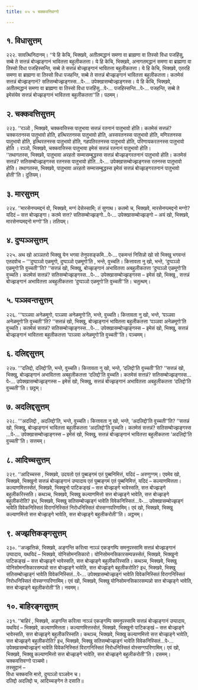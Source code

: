 ```yaml
---
title: ०५ ५ चक्कवत्तिवग्गो

---
```



## १. विधासुत्तम्

२२२. सावत्थिनिदानम्। ‘‘ये हि केचि, भिक्खवे, अतीतमद्धानं समणा वा ब्राह्मणा वा तिस्सो विधा पजहिंसु, सब्बे ते सत्तन्नं बोज्झङ्गानं भावितत्ता बहुलीकतत्ता। ये हि केचि, भिक्खवे, अनागतमद्धानं समणा वा ब्राह्मणा वा तिस्सो विधा पजहिस्सन्ति, सब्बे ते सत्तन्नं बोज्झङ्गानं भावितत्ता बहुलीकतत्ता। ये हि केचि, भिक्खवे, एतरहि समणा वा ब्राह्मणा वा तिस्सो विधा पजहन्ति, सब्बे ते सत्तन्नं बोज्झङ्गानं भावितत्ता बहुलीकतत्ता। कतमेसं सत्तन्नं बोज्झङ्गानं? सतिसम्बोज्झङ्गस्स…पे॰… उपेक्खासम्बोज्झङ्गस्स। ये हि केचि, भिक्खवे, अतीतमद्धानं समणा वा ब्राह्मणा वा तिस्सो विधा पजहिंसु…पे॰… पजहिस्सन्ति…पे॰… पजहन्ति, सब्बे ते इमेसंयेव सत्तन्नं बोज्झङ्गानं भावितत्ता बहुलीकतत्ता’’ति। पठमम्।  


## २. चक्कवत्तिसुत्तम्

२२३. ‘‘रञ्ञो , भिक्खवे, चक्कवत्तिस्स पातुभावा सत्तन्नं रतनानं पातुभावो होति। कतमेसं सत्तन्नं? चक्करतनस्स पातुभावो होति, हत्थिरतनस्स पातुभावो होति, अस्सरतनस्स पातुभावो होति, मणिरतनस्स पातुभावो होति, इत्थिरतनस्स पातुभावो होति, गहपतिरतनस्स पातुभावो होति, परिणायकरतनस्स पातुभावो होति । रञ्ञो, भिक्खवे, चक्कवत्तिस्स पातुभावा इमेसं सत्तन्नं रतनानं पातुभावो होति।  
‘‘तथागतस्स, भिक्खवे, पातुभावा अरहतो सम्मासम्बुद्धस्स सत्तन्नं बोज्झङ्गरतनानं पातुभावो होति। कतमेसं सत्तन्नं? सतिसम्बोज्झङ्गस्स रतनस्स पातुभावो होति…पे॰… उपेक्खासम्बोज्झङ्गस्स रतनस्स पातुभावो होति। तथागतस्स, भिक्खवे, पातुभावा अरहतो सम्मासम्बुद्धस्स इमेसं सत्तन्नं बोज्झङ्गरतनानं पातुभावो होती’’ति। दुतियम्।  


## ३. मारसुत्तम्

२२४. ‘‘मारसेनप्पमद्दनं वो, भिक्खवे, मग्गं देसेस्सामि; तं सुणाथ। कतमो च, भिक्खवे, मारसेनप्पमद्दनो मग्गो? यदिदं – सत्त बोज्झङ्गा। कतमे सत्त? सतिसम्बोज्झङ्गो…पे॰… उपेक्खासम्बोज्झङ्गो – अयं खो, भिक्खवे, मारसेनप्पमद्दनो मग्गो’’ति। ततियम्।  


## ४. दुप्पञ्ञसुत्तम्

२२५. अथ खो अञ्ञतरो भिक्खु येन भगवा तेनुपसङ्कमि…पे॰… एकमन्तं निसिन्नो खो सो भिक्खु भगवन्तं एतदवोच – ‘‘‘दुप्पञ्ञो एळमूगो, दुप्पञ्ञो एळमूगो’ति , भन्ते, वुच्चति। कित्तावता नु खो, भन्ते, ‘दुप्पञ्ञो एळमूगो’ति वुच्चती’’ति? ‘‘सत्तन्नं खो, भिक्खु, बोज्झङ्गानं अभावितत्ता अबहुलीकतत्ता ‘दुप्पञ्ञो एळमूगो’ति वुच्चति। कतमेसं सत्तन्नं? सतिसम्बोज्झङ्गस्स…पे॰… उपेक्खासम्बोज्झङ्गस्स – इमेसं खो, भिक्खु , सत्तन्नं बोज्झङ्गानं अभावितत्ता अबहुलीकतत्ता ‘दुप्पञ्ञो एळमूगो’ति वुच्चती’’ति। चतुत्थम्।  


## ५. पञ्ञवन्तसुत्तम्

२२६. ‘‘‘पञ्ञवा अनेळमूगो, पञ्ञवा अनेळमूगो’ति, भन्ते, वुच्चति। कित्तावता नु खो, भन्ते, ‘पञ्ञवा अनेळमूगो’ति वुच्चती’’ति? ‘‘सत्तन्नं खो, भिक्खु, बोज्झङ्गानं भावितत्ता बहुलीकतत्ता ‘पञ्ञवा अनेळमूगो’ति वुच्चति। कतमेसं सत्तन्नं? सतिसम्बोज्झङ्गस्स…पे॰… उपेक्खासम्बोज्झङ्गस्स – इमेसं खो, भिक्खु, सत्तन्नं बोज्झङ्गानं भावितत्ता बहुलीकतत्ता ‘पञ्ञवा अनेळमूगो’ति वुच्चती’’ति। पञ्चमम्।  


## ६. दलिद्दसुत्तम्

२२७. ‘‘‘दलिद्दो, दलिद्दो’ति, भन्ते, वुच्चति। कित्तावता नु खो, भन्ते, ‘दलिद्दो’ति वुच्चती’’ति? ‘‘सत्तन्नं खो, भिक्खु, बोज्झङ्गानं अभावितत्ता अबहुलीकतत्ता ‘दलिद्दो’ति वुच्चति। कतमेसं सत्तन्नं? सतिसम्बोज्झङ्गस्स…पे॰… उपेक्खासम्बोज्झङ्गस्स – इमेसं खो, भिक्खु, सत्तन्नं बोज्झङ्गानं अभावितत्ता अबहुलीकतत्ता ‘दलिद्दो’ति वुच्चती’’ति। छट्ठम्।  


## ७. अदलिद्दसुत्तम्

२२८. ‘‘‘अदलिद्दो , अदलिद्दो’ति, भन्ते, वुच्चति। कित्तावता नु खो, भन्ते, ‘अदलिद्दो’ति वुच्चती’’ति? ‘‘सत्तन्नं खो, भिक्खु, बोज्झङ्गानं भावितत्ता बहुलीकतत्ता ‘अदलिद्दो’ति वुच्चति। कतमेसं सत्तन्नं? सतिसम्बोज्झङ्गस्स …पे॰… उपेक्खासम्बोज्झङ्गस्स – इमेसं खो, भिक्खु, सत्तन्नं बोज्झङ्गानं भावितत्ता बहुलीकतत्ता ‘अदलिद्दो’ति वुच्चती’’ति। सत्तमम्।  


## ८. आदिच्चसुत्तम्

२२९. ‘‘आदिच्चस्स , भिक्खवे, उदयतो एतं पुब्बङ्गमं एतं पुब्बनिमित्तं, यदिदं – अरुणुग्गम्। एवमेव खो, भिक्खवे, भिक्खुनो सत्तन्नं बोज्झङ्गानं उप्पादाय एतं पुब्बङ्गमं एतं पुब्बनिमित्तं, यदिदं – कल्याणमित्तता। कल्याणमित्तस्सेतं, भिक्खवे, भिक्खुनो पाटिकङ्खं – सत्त बोज्झङ्गे भावेस्सति, सत्त बोज्झङ्गे बहुलीकरिस्सति। कथञ्च, भिक्खवे, भिक्खु कल्याणमित्तो सत्त बोज्झङ्गे भावेति, सत्त बोज्झङ्गे बहुलीकरोति? इध, भिक्खवे, भिक्खु सतिसम्बोज्झङ्गं भावेति विवेकनिस्सितं…पे॰… उपेक्खासम्बोज्झङ्गं भावेति विवेकनिस्सितं विरागनिस्सितं निरोधनिस्सितं वोस्सग्गपरिणामिम्। एवं खो, भिक्खवे, भिक्खु कल्याणमित्तो सत्त बोज्झङ्गे भावेति, सत्त बोज्झङ्गे बहुलीकरोती’’ति। अट्ठमम्।  


## ९. अज्झत्तिकङ्गसुत्तम्

२३०. ‘‘अज्झत्तिकं, भिक्खवे, अङ्गन्ति करित्वा नाञ्ञं एकङ्गम्पि समनुपस्सामि सत्तन्नं बोज्झङ्गानं उप्पादाय, यथयिदं – भिक्खवे, योनिसोमनसिकारो। योनिसोमनसिकारसम्पन्नस्सेतं, भिक्खवे, भिक्खुनो पाटिकङ्खं – सत्त बोज्झङ्गे भावेस्सति, सत्त बोज्झङ्गे बहुलीकरिस्सति। कथञ्च, भिक्खवे, भिक्खु योनिसोमनसिकारसम्पन्नो सत्त बोज्झङ्गे भावेति, सत्त बोज्झङ्गे बहुलीकरोति? इध, भिक्खवे, भिक्खु सतिसम्बोज्झङ्गं भावेति विवेकनिस्सितं…पे॰… उपेक्खासम्बोज्झङ्गं भावेति विवेकनिस्सितं विरागनिस्सितं निरोधनिस्सितं वोस्सग्गपरिणामिम्। एवं खो, भिक्खवे, भिक्खु योनिसोमनसिकारसम्पन्नो सत्त बोज्झङ्गे भावेति, सत्त बोज्झङ्गे बहुलीकरोती’’ति। नवमम्।  


## १०. बाहिरङ्गसुत्तम्

२३१. ‘‘बाहिरं , भिक्खवे, अङ्गन्ति करित्वा नाञ्ञं एकङ्गम्पि समनुपस्सामि सत्तन्नं बोज्झङ्गानं उप्पादाय, यथयिदं – भिक्खवे, कल्याणमित्तता। कल्याणमित्तस्सेतं, भिक्खवे, भिक्खुनो पाटिकङ्खं – सत्त बोज्झङ्गे भावेस्सति, सत्त बोज्झङ्गे बहुलीकरिस्सति। कथञ्च, भिक्खवे, भिक्खु कल्याणमित्तो सत्त बोज्झङ्गे भावेति, सत्त बोज्झङ्गे बहुलीकरोति? इध, भिक्खवे, भिक्खु सतिसम्बोज्झङ्गं भावेति विवेकनिस्सितं…पे॰… उपेक्खासम्बोज्झङ्गं भावेति विवेकनिस्सितं विरागनिस्सितं निरोधनिस्सितं वोस्सग्गपरिणामिम्। एवं खो, भिक्खवे, भिक्खु कल्याणमित्तो सत्त बोज्झङ्गे भावेति, सत्त बोज्झङ्गे बहुलीकरोती’’ति। दसमम्।  
चक्कवत्तिवग्गो पञ्चमो।  
तस्सुद्दानं –  
विधा चक्कवत्ति मारो, दुप्पञ्ञो पञ्ञवेन च।  
दलिद्दो अदलिद्दो च, आदिच्चङ्गेन ते दसाति॥  